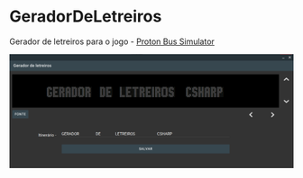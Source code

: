 # GeradorDeLetreiros
Gerador de letreiros para o jogo - <a href="http://blog.brtsimulator.com/"> Proton Bus Simulator</a>


<img src = https://raw.githubusercontent.com/CristianoRC/GeradorDeLetreiros/master/Img/interface.PNG>
